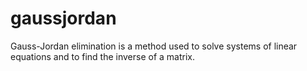 # gaussjordan

Gauss-Jordan elimination is a method used to solve systems of linear equations and to find the inverse of a matrix.